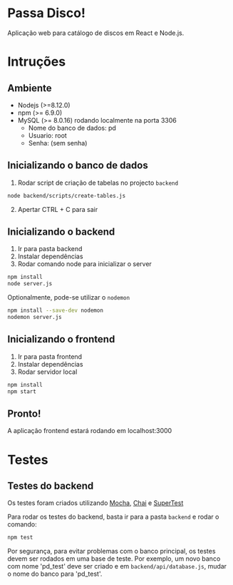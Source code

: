 # Passa Disco!

Aplicação web para catálogo de discos em React e Node.js.

# Intruções

## Ambiente

- Nodejs (>=8.12.0)
- npm (>= 6.9.0)
- MySQL (>= 8.0.16) rodando localmente na porta 3306
  - Nome do banco de dados: pd
  - Usuario: root
  - Senha: (sem senha)

## Inicializando o banco de dados

1. Rodar script de criação de tabelas no projecto `backend`

```bash
node backend/scripts/create-tables.js
```

2. Apertar CTRL + C para sair

## Inicializando o backend

1. Ir para pasta backend
2. Instalar dependências
3. Rodar comando node para inicializar o server

```bash
npm install
node server.js
```

Optionalmente, pode-se utilizar o `nodemon`

```bash
npm install --save-dev nodemon
nodemon server.js
```

## Inicializando o frontend

1. Ir para pasta frontend
2. Instalar dependências
3. Rodar servidor local

```bash
npm install
npm start
```

## Pronto!

A aplicação frontend estará rodando em localhost:3000

# Testes

## Testes do backend

Os testes foram criados utilizando [Mocha](https://mochajs.org/ "Mochajs's Homepage"), [Chai](http://www.chaijs.com/ "chaijs's Homepage") e [SuperTest](https://github.com/visionmedia/supertest/ "Mochajs's Homepage")

Para rodar os testes do backend, basta ir para a pasta `backend` e rodar o comando:

```bash
npm test
```

Por segurança, para evitar problemas com o banco principal, os testes devem ser rodados em uma base de teste. Por exemplo, um novo banco com nome 'pd_test' deve ser criado e em `backend/api/database.js`, mudar o nome do banco para 'pd_test'.
